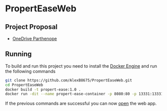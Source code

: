 # PropertEaseWeb

## Project Proposal
- [OneDrive Parthenope](https://studentiuniparthenope-my.sharepoint.com/:p:/g/personal/alexandr_benbaccar001_studenti_uniparthenope_it/Edavrqbk98pHhYt6iivneegBkedgNNEckfzpn82c0q-KDg?e=Hrj34M)

## Running
To build and run this project you need to install the [Docker Engine](https://docs.docker.com/get-docker/) and run the following commands
```bash
git clone https://github.com/AlexB8675/PropertEaseWeb.git
cd PropertEaseWeb
docker build -t propert-ease:1.0 .
docker run -dit --name propert-ease-container -p 8080:80 -p 13331:13331 propert-ease:1.0
```

If the previous commands are successful you can now [open](http://localhost:8080) the web app.
